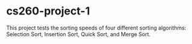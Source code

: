 # cs260-project-1
This project tests the sorting speeds of four different sorting algorithms: Selection Sort, Insertion Sort, Quick Sort, and Merge Sort.
